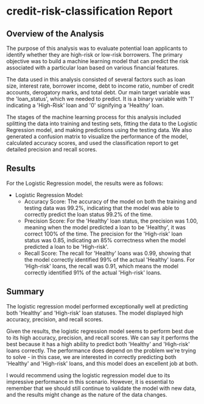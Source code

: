 # credit-risk-classification Report 

## Overview of the Analysis

The purpose of this analysis was to evaluate potential loan applicants to identify whether they are high-risk or low-risk borrowers. The primary objective was to build a machine learning model that can predict the risk associated with a particular loan based on various financial features.

The data used in this analysis consisted of several factors such as loan size, interest rate, borrower income, debt to income ratio, number of credit accounts, derogatory marks, and total debt. Our main target variable was the 'loan_status', which we needed to predict. It is a binary variable with '1' indicating a 'High-Risk' loan and '0' signifying a 'Healthy' loan.

The stages of the machine learning process for this analysis included splitting the data into training and testing sets, fitting the data to the Logistic Regression model, and making predictions using the testing data. We also generated a confusion matrix to visualize the performance of the model, calculated accuracy scores, and used the classification report to get detailed precision and recall scores.

## Results

For the Logistic Regression model, the results were as follows:

* Logistic Regression Model:
  * Accuracy Score: The accuracy of the model on both the training and testing data was 99.2%, indicating that the model was able to correctly predict the loan status 99.2% of the time.
  * Precision Score: For the 'Healthy' loan status, the precision was 1.00, meaning when the model predicted a loan to be 'Healthy', it was correct 100% of the time. The precision for the 'High-risk' loan status was 0.85, indicating an 85% correctness when the model predicted a loan to be 'High-risk'.
  * Recall Score: The recall for 'Healthy' loans was 0.99, showing that the model correctly identified 99% of the actual 'Healthy' loans. For 'High-risk' loans, the recall was 0.91, which means the model correctly identified 91% of the actual 'High-risk' loans.

## Summary

The logistic regression model performed exceptionally well at predicting both 'Healthy' and 'High-risk' loan statuses. The model displayed high accuracy, precision, and recall scores. 

Given the results, the logistic regression model seems to perform best due to its high accuracy, precision, and recall scores. We can say it performs the best because it has a high ability to predict both 'Healthy' and 'High-risk' loans correctly. The performance does depend on the problem we're trying to solve - in this case, we are interested in correctly predicting both 'Healthy' and 'High-risk' loans, and this model does an excellent job at both.

I would recommend using the logistic regression model due to its impressive performance in this scenario. However, it is essential to remember that we should still continue to validate the model with new data, and the results might change as the nature of the data changes.